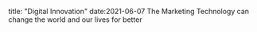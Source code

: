 title: "Digital Innovation"
date:2021-06-07
The Marketing Technology can change the world and our lives for better
